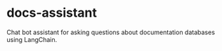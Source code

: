 # docs-assistant

Chat bot assistant for asking questions about documentation databases using LangChain.

